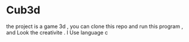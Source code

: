 # Cub3d
the project is a game 3d , you can clone this repo and run this program , and Look the creativite .  I Use language c
